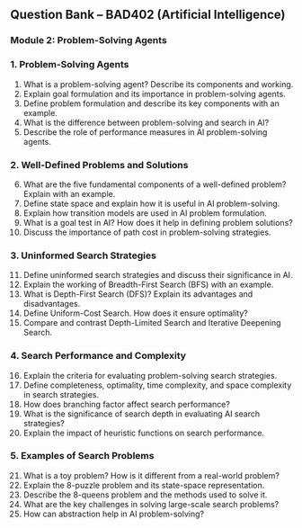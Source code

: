

## **Question Bank – BAD402 (Artificial Intelligence)**
### **Module 2: Problem-Solving Agents**

### **1. Problem-Solving Agents**
1. What is a problem-solving agent? Describe its components and working.
2. Explain goal formulation and its importance in problem-solving agents.
3. Define problem formulation and describe its key components with an example.
4. What is the difference between problem-solving and search in AI?
5. Describe the role of performance measures in AI problem-solving agents.

### **2. Well-Defined Problems and Solutions**
6. What are the five fundamental components of a well-defined problem? Explain with an example.
7. Define state space and explain how it is useful in AI problem-solving.
8. Explain how transition models are used in AI problem formulation.
9. What is a goal test in AI? How does it help in defining problem solutions?
10. Discuss the importance of path cost in problem-solving strategies.

### **3. Uninformed Search Strategies**
11. Define uninformed search strategies and discuss their significance in AI.
12. Explain the working of Breadth-First Search (BFS) with an example.
13. What is Depth-First Search (DFS)? Explain its advantages and disadvantages.
14. Define Uniform-Cost Search. How does it ensure optimality?
15. Compare and contrast Depth-Limited Search and Iterative Deepening Search.

### **4. Search Performance and Complexity**
16. Explain the criteria for evaluating problem-solving search strategies.
17. Define completeness, optimality, time complexity, and space complexity in search strategies.
18. How does branching factor affect search performance?
19. What is the significance of search depth in evaluating AI search strategies?
20. Explain the impact of heuristic functions on search performance.

### **5. Examples of Search Problems**
21. What is a toy problem? How is it different from a real-world problem?
22. Explain the 8-puzzle problem and its state-space representation.
23. Describe the 8-queens problem and the methods used to solve it.
24. What are the key challenges in solving large-scale search problems?
25. How can abstraction help in AI problem-solving?


